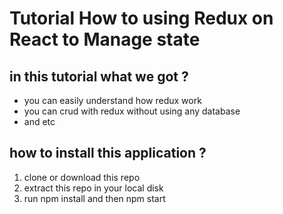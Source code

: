 # Tutorial How to using Redux on React to Manage state

## in this tutorial what we got ?
* you can easily understand how redux work
* you can crud with redux without using any database
* and etc

## how to install this application ?
1. clone or download this repo
2. extract this repo in your local disk
3. run npm install and then npm start